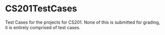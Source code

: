 # CS201TestCases
Test Cases for the projects for CS201. None of this is submitted for grading, it is entirely comprised of test cases.
